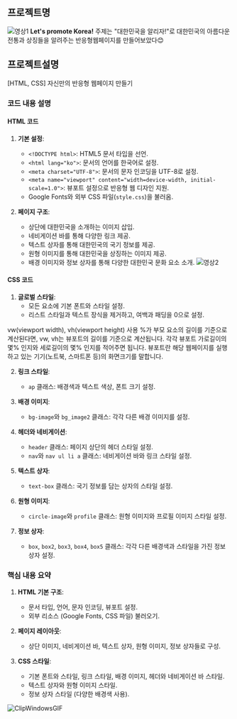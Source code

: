 

## 프로젝트명
![영상1](https://github.com/junhee23314/Let-s-promote-Korea/blob/main/Let's%20promote%20Korea_%EC%9E%90%EB%A3%8C/%EC%98%81%EC%83%811.gif)
**Let's promote Korea!**
주제는 "대한민국을 알리자!"로 대한민국의 아름다운 전통과 상징들을 알려주는 반응형웹페이지를 만들어보았다😊

## 프로젝트설명
[HTML, CSS] 자신만의 반응형 웹페이지 만들기 

### 코드 내용 설명

#### HTML 코드

1. **기본 설정**:
   - `<!DOCTYPE html>`: HTML5 문서 타입을 선언.
   - `<html lang="ko">`: 문서의 언어를 한국어로 설정.
   - `<meta charset="UTF-8">`: 문서의 문자 인코딩을 UTF-8로 설정.
   - `<meta name="viewport" content="width=device-width, initial-scale=1.0">`: 뷰포트 설정으로 반응형 웹 디자인 지원.
   - Google Fonts와 외부 CSS 파일(`style.css`)을 불러옴.

2. **페이지 구조**:
   - 상단에 대한민국을 소개하는 이미지 삽입.
   - 네비게이션 바를 통해 다양한 링크 제공.
   - 텍스트 상자를 통해 대한민국의 국기 정보를 제공.
   - 원형 이미지를 통해 대한민국을 상징하는 이미지 제공.
   - 배경 이미지와 정보 상자를 통해 다양한 대한민국 문화 요소 소개.
![영상2](https://github.com/junhee23314/Let-s-promote-Korea/blob/main/Let's%20promote%20Korea_%EC%9E%90%EB%A3%8C/%EC%98%81%EC%83%812.gif)
#### CSS 코드

1. **글로벌 스타일**:
   - 모든 요소에 기본 폰트와 스타일 설정.
   - 리스트 스타일과 텍스트 장식을 제거하고, 여백과 패딩을 0으로 설정.

vw(viewport width), vh(viewport height) 사용
%가 부모 요소의 길이를 기준으로 계산된다면,
vw, vh는 뷰포트의 길이를 기준으로 계산됩니다.
각각 뷰포트 가로길이의 몇% 인지와 세로길이의 몇% 인지를 적어주면 됩니다.
뷰포트란 해당 웹페이지를 실행하고 있는 기기(노트북, 스마트폰 등)의 화면크기를 말합니다.


2. **링크 스타일**:
   - `ap` 클래스: 배경색과 텍스트 색상, 폰트 크기 설정.

3. **배경 이미지**:
   - `bg-image`와 `bg_image2` 클래스: 각각 다른 배경 이미지를 설정.

4. **헤더와 네비게이션**:
   - `header` 클래스: 페이지 상단의 헤더 스타일 설정.
   - `nav`와 `nav ul li a` 클래스: 네비게이션 바와 링크 스타일 설정.

5. **텍스트 상자**:
   - `text-box` 클래스: 국기 정보를 담는 상자의 스타일 설정.

6. **원형 이미지**:
   - `circle-image`와 `profile` 클래스: 원형 이미지와 프로필 이미지 스타일 설정.

7. **정보 상자**:
   - `box`, `box2`, `box3`, `box4`, `box5` 클래스: 각각 다른 배경색과 스타일을 가진 정보 상자 설정.

### 핵심 내용 요약

1. **HTML 기본 구조**:
   - 문서 타입, 언어, 문자 인코딩, 뷰포트 설정.
   - 외부 리소스 (Google Fonts, CSS 파일) 불러오기.

2. **페이지 레이아웃**:
   - 상단 이미지, 네비게이션 바, 텍스트 상자, 원형 이미지, 정보 상자들로 구성.

3. **CSS 스타일**:
   - 기본 폰트와 스타일, 링크 스타일, 배경 이미지, 헤더와 네비게이션 바 스타일.
   - 텍스트 상자와 원형 이미지 스타일.
   - 정보 상자 스타일 (다양한 배경색 사용).


![ClipWindowsGIF](https://github.com/junhee23314/Let-s-promote-Korea/assets/127848243/8269a124-68b8-44c5-94d6-1b3f103f0c89)


